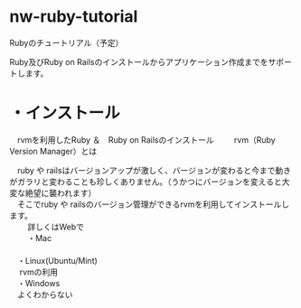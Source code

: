 nw-ruby-tutorial
================

Rubyのチュートリアル（予定）

Ruby及びRuby on Railsのインストールからアプリケーション作成までをサポートします。


・インストール
================
　rvmを利用したRuby ＆　Ruby on Railsのインストール
　
　rvm（Ruby Version Manager）とは  

　ruby や railsはバージョンアップが激しく、バージョンが変わると今まで動きがガラリと変わることも珍しくありません。（うかつにバージョンを変えると大変な絶望に襲われます）  
　そこでruby や railsのバージョン管理ができるrvmを利用してインストールします。  
　
　詳しくはWebで  
　
　・Mac
　    
　    
　・Linux(Ubuntu/Mint)  
　  rvmの利用 
　   
　・Windows  
　よくわからない  
　
